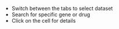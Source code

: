 - Switch between the tabs to select dataset
- Search for specific gene or drug
- Click on the cell for details
